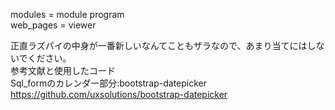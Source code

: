 modules = module program  
web_pages = viewer  
  
  
正直ラズパイの中身が一番新しいなんてこともザラなので、あまり当てにはしないでください。  
参考文献と使用したコード  
Sql_formのカレンダー部分:bootstrap-datepicker  
https://github.com/uxsolutions/bootstrap-datepicker

